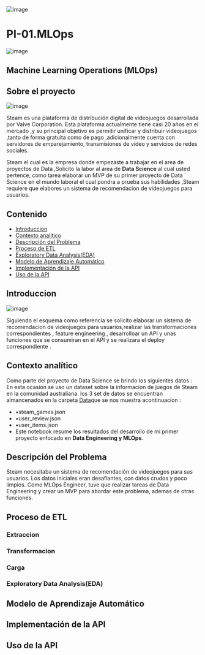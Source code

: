 
![image](https://github.com/AlisterVento/PI-01.MLOps/assets/129628866/671a9101-a8c4-49de-9419-6fe9ff1fdc05)
# PI-01.MLOps
![image](https://github.com/AlisterVento/PI-01.MLOps/assets/129628866/728b3afa-25a2-442a-82a9-93b3d62d23e7)


## **Machine Learning Operations (MLOps)**
## **Sobre el proyecto**

![image](https://github.com/AlisterVento/PI-01.MLOps/assets/129628866/9c65a280-dc60-486b-bbd2-f27a2c9e7532)

Steam es una plataforma de distribución digital de videojuegos desarrollada por Valve Corporation.
Esta plataforma actualmente tiene casi 20 años en el mercado ,y su principal objetivo es permitir unificar y distribuir videojuegos ,tanto de forma gratuita como de pago
,adicionalmente cuenta con servidores de emparejamiento, transmisiones de vídeo y servicios de redes sociales.

Steam el cual es la empresa donde empezaste a trabajar en el area de proyectos de Data ,Solicito la labor al area de **Data Science** al cual usted pertence,
como  tarea elaborar un MVP de su primer  proyecto de Data Science  en el mundo laboral el cual pondra a prueba sus habilidades ,Steam requiere que elabores
un sistema de recomendacion de videojuegos para usuarios.

## Contenido

- [Introduccion](#Introduccion)
- [Contexto analítico](#Contexto-analítico)
- [Descripción del Problema](#Descripción-del-Problema)
- [Proceso de ETL](#Proceso-de-ETL)
- [Exploratory Data Analysis(EDA)](#Exploratory-Data-Analysis(EDA))
- [Modelo de Aprendizaje Automático](#modelo-de-aprendizaje-automático)
- [Implementación de la API](#implementación-de-la-api)
- [Uso de la API](#Uso-de-la-API)


## **Introduccion**
![image](https://github.com/AlisterVento/PI-01.MLOps/assets/129628866/35a1d882-8a1f-4e05-9a48-e809d40ae928)

Siguiendo el esquema como referencia se solicito elaborar un sistema de recomendacion de videojuegos para usuarios,realizar las transformaciones correspondientes , feature engineering ,
desarrolloar un API y unas funciones que se consumiran en el API y se realizara el deploy correspondiente .

## Contexto analítico 
Como parte del proyecto de Data Science se brindo los siguientes datos :
En esta ocasion se uso un dataset sobre la informacion de juegos de Steam en la comunidad australiana.
los 3 set de datos se encuentran almancenados en la carpeta [Data](PI-01.MLOps/Data/)que se nos muestra acontinuacion :
- •steam_games.json
- •user_review.json
- •user_items.json
- Este notebook resume los resultados del desarrollo de mi primer proyecto enfocado en **Data Engineering y MLOps**.

## **Descripción del Problema**
Steam necesitaba un sistema de recomendación de videojuegos para sus usuarios. Los datos iniciales eran desafiantes, con datos crudos y poco limpios. Como MLOps Engineer, tuve que realizar tareas de Data Engineering y crear un MVP para abordar este problema, ademas de otras funciones.



## Proceso de ETL

### Extraccion

### Transformacion

### Carga

### Exploratory Data Analysis(EDA)

## Modelo de Aprendizaje Automático

## Implementación de la API

## Uso de la API





